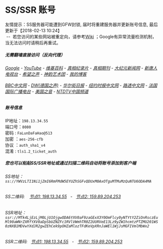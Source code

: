 # SS/SSR 账号 

友情提示：SS服务器可能遭到GFW封锁, 届时将重建服务器并更新账号信息, 最后更新于【2018-02-13 10:24】
<br/>&nbsp;--&nbsp; 若您访问的某些网站被重定向，请参考[Wiki](https://github.com/gfw-breaker/ssr-accounts/wiki) ；Google有异常流量检测机制，当无法访问时请稍后再重试。

#####  无需翻墙直接访问（反向代理）
######  [Google](http://207.246.125.137:8888/search?q=425事件) - [YouTube](http://207.246.125.137:8700/results?search_query=425事件) - [维基百科](http://207.246.125.137:8100/wiki/喬高-麥塔斯調查報告) - [真相纪录片](http://207.246.125.137/videos) - [真相期刊](http://207.246.125.137:8300/display.aspx?category_id=3&zhuanti_id=2) - [大纪元新闻网](http://207.246.125.137) - [新唐人电视台](http://207.246.125.137:8088) - [希望之声](http://207.246.125.137:8200) - [神韵艺术团](http://207.246.125.137:8088/xtr/gb/prog673.html) - [我的博客](http://207.246.125.137:10000/)<br/> <br/> [BBC中文网](http://207.246.125.137:9100/zhongwen) - [DW(德国之声)](http://207.246.125.137:9200/zh/在线报导/s-9058?&zhongwen=simp) - [华尔街日报](http://207.246.125.137:9300) - [纽约时报中文网](http://207.246.125.137:9400) - [路透中文网](http://207.246.125.137:9500/) - [法国国际广播电台](http://207.246.125.137:9600/) - [美国之音](http://207.246.125.137:9700/) - [NTDTV中国频道](http://207.246.125.137/videos/tv.html)


##### 账号信息
IP地址：`198.13.34.55`  
端口号：`8080`  
密码  : `FaLunDaFaHao@513`  
加密  ：`aes-256-cfb`  
协议  ：`auth_sha1_v4`  
混淆  : `tls1.2_ticket_auth`  

##### 您也可以粘贴SS/SSR地址或通过扫描二维码自动将账号添加到客户端

######  SS地址： `ss://YWVzLTI1Ni1jZmI6RmFMdW5EYUZhSGFvQDUxM0AxOTguMTMuMzQuNTU6ODA4MA`   
######  SS二维码: &nbsp;&nbsp; <a href="http://198.13.34.55/info/ss.html" target="_blank">节点1: 198.13.34.55</a> &nbsp;&nbsp;-&nbsp;&nbsp; <a href="http://159.89.204.253/info/ss.html" target="_blank">节点2: 159.89.204.253</a>

######  SSR地址： `ssr://MTk4LjEzLjM0LjU1OjgwODA6YXV0aF9zaGExX3Y0OmFlcy0yNTYtY2ZiOnRsczEuMl90aWNrZXRfYXV0aDpSbUZNZFc1RVlVWmhTR0Z2UURVeE13Lz9yZW1hcmtzPTZMU201WS0zNXB1MDVwYXdJR2gwZEhCek9pOHZaMlozTFdKeVpXRnJaWEl1WjJsMGFIVmlMbWx2`     
######  SSR二维码: &nbsp;&nbsp;<a href="http://198.13.34.55/info/ssr.html" target="_blank">节点1: 198.13.34.55</a> &nbsp;&nbsp;-&nbsp;&nbsp; <a href="http://159.89.204.253/info/ssr.html" target="_blank">节点2: 159.89.204.253</a>



